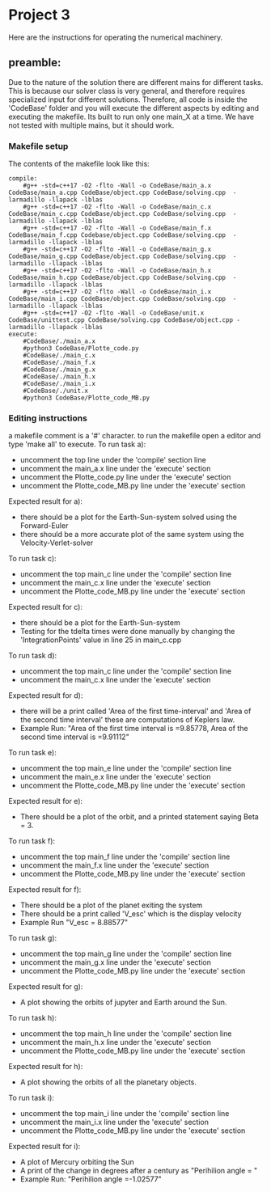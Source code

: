 # Project 3

Here are the instructions for operating the numerical machinery.

## preamble: 
Due to the nature of the solution there are different mains for different tasks. This is because our solver class is very general, and therefore requires specialized input for different solutions. Therefore, all code is inside the 'CodeBase' folder and you will execute the different aspects by editing and executing the makefile. Its built to run only one main_X at a time. We have not tested with multiple mains, but it should work.

### Makefile setup
The contents of the makefile look like this:
```
compile:
  	#g++ -std=c++17 -O2 -flto -Wall -o CodeBase/main_a.x CodeBase/main_a.cpp CodeBase/object.cpp CodeBase/solving.cpp  -larmadillo -llapack -lblas
	#g++ -std=c++17 -O2 -flto -Wall -o CodeBase/main_c.x CodeBase/main_c.cpp CodeBase/object.cpp CodeBase/solving.cpp  -larmadillo -llapack -lblas
	#g++ -std=c++17 -O2 -flto -Wall -o CodeBase/main_f.x CodeBase/main_f.cpp Codebase/object.cpp CodeBase/solving.cpp  -larmadillo -llapack -lblas
	#g++ -std=c++17 -O2 -flto -Wall -o CodeBase/main_g.x CodeBase/main_g.cpp CodeBase/object.cpp CodeBase/solving.cpp  -larmadillo -llapack -lblas
	#g++ -std=c++17 -O2 -flto -Wall -o CodeBase/main_h.x CodeBase/main_h.cpp CodeBase/object.cpp CodeBase/solving.cpp  -larmadillo -llapack -lblas
	#g++ -std=c++17 -O2 -flto -Wall -o CodeBase/main_i.x CodeBase/main_i.cpp CodeBase/object.cpp CodeBase/solving.cpp  -larmadillo -llapack -lblas
	#g++ -std=c++17 -O2 -flto -Wall -o CodeBase/unit.x CodeBase/unittest.cpp CodeBase/solving.cpp CodeBase/object.cpp -larmadillo -llapack -lblas
execute:
	#CodeBase/./main_a.x
	#python3 CodeBase/Plotte_code.py
	#CodeBase/./main_c.x
	#CodeBase/./main_f.x
	#CodeBase/./main_g.x
	#CodeBase/./main_h.x
	#CodeBase/./main_i.x
	#CodeBase/./unit.x
	#python3 CodeBase/Plotte_code_MB.py
```
### Editing instructions
a makefile comment is a '#' character. to run the makefile open a editor and type 'make all' to execute.
To run task a):
  - uncomment the top line under the 'compile' section line
  - uncomment the main_a.x line under the 'execute' section
  - uncomment the Plotte_code.py line under the 'execute' section
  - uncomment the Plotte_code_MB.py line under the 'execute' section
 
 Expected result for a):
 - there should be a plot for the Earth-Sun-system solved using the Forward-Euler
 - there should be a more accurate plot of the same system using the Velocity-Verlet-solver
  
To run task c):
  - uncomment the top main_c line under the 'compile' section line
  - uncomment the main_c.x line under the 'execute' section
  - uncomment the Plotte_code_MB.py line under the 'execute' section
 
  Expected result for c):
 - there should be a plot for the Earth-Sun-system 
 - Testing for the tdelta times were done manually by changing the 'IntegrationPoints' value in line 25 in main_c.cpp

To run task d):
  - uncomment the top main_c line under the 'compile' section line
  - uncomment the main_c.x line under the 'execute' section

Expected result for d):
- there will be a print called 'Area of the first time-interval' and 'Area of the second time interval' these are computations of Keplers law.
- Example Run: "Area of the first time interval is =9.85778, Area of the second time interval is =9.91112"

To run task e):
  - uncomment the top main_e line under the 'compile' section line
  - uncomment the main_e.x line under the 'execute' section
  - uncomment the Plotte_code_MB.py line under the 'execute' section

Expected result for e):
  - There should be a plot of the orbit, and a printed statement saying Beta = 3.

To run task f):
  - uncomment the top main_f line under the 'compile' section line
  - uncomment the main_f.x line under the 'execute' section
  - uncomment the Plotte_code_MB.py line under the 'execute' section

Expected result for f):
- There should be a plot of the planet exiting the system
- There should be a print called 'V_esc' which is the display velocity  
- Example Run "V_esc = 8.88577"

To run task g):
  - uncomment the top main_g line under the 'compile' section line
  - uncomment the main_g.x line under the 'execute' section
  - uncomment the Plotte_code_MB.py line under the 'execute' section

Expected result for g):
  - A plot showing the orbits of jupyter and Earth around the Sun.

To run task h):
  - uncomment the top main_h line under the 'compile' section line
  - uncomment the main_h.x line under the 'execute' section
  - uncomment the Plotte_code_MB.py line under the 'execute' section

Expected result for h):
  -  A plot showing the orbits of all the planetary objects.

To run task i):
  - uncomment the top main_i line under the 'compile' section line
  - uncomment the main_i.x line under the 'execute' section
  - uncomment the Plotte_code_MB.py line under the 'execute' section

Expected result for i):
  - A plot of Mercury orbiting the Sun
  - A print of the change in degrees after a century as "Perihilion angle = "
  - Example Run: "Perihilion angle =-1.02577"
